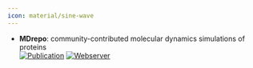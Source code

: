 ```yaml
---
icon: material/sine-wave
---
```


- **MDrepo**: community-contributed molecular dynamics simulations of proteins  
	[![Publication](https://img.shields.io/badge/Publication-Citations:0-blue?style=for-the-badge&logo=bookstack)](https://doi.org/10.1093/nar/gkae1109) [![Webserver](https://img.shields.io/badge/Webserver-offline-red?style=for-the-badge&logo=xamarin&logoColor=red)](https://mdrepo.org/) 
